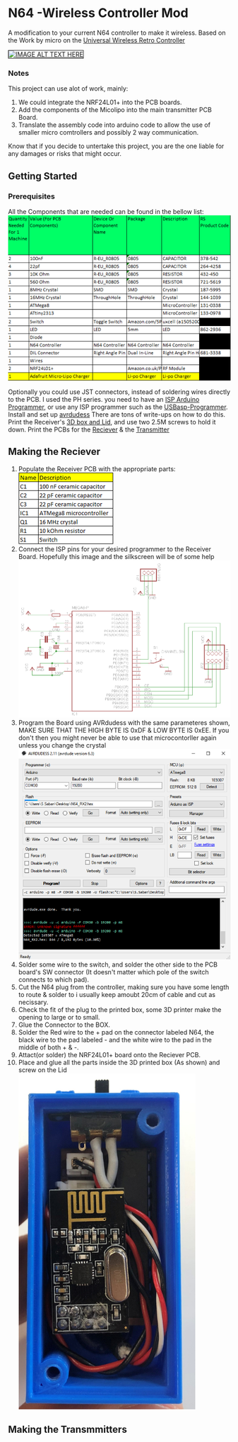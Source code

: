 # N64 -Wireless Controller Mod
A modification to your current N64 controller to make it wireless. Based on the Work by micro on the [Universal Wireless Retro Controller](https://nfggames.com/forum2/index.php?topic=5180.0)

<a href="http://www.youtube.com/shorts/WrgqsBNa95k" target="_blank"><img src="http://img.youtube.com/vi/WrgqsBNa95k/0.jpg" 
alt="IMAGE ALT TEXT HERE" width="960" height="540" border="1" /></a>

### Notes
This project can use alot of work, mainly:
1. We could integrate the NRF24L01+ into the PCB boards.
2. Add the components of the Micolipo into the main transmitter PCB Board.
3. Translate the assembly code into arduino code to allow the use of smaller micro comtrollers and possibly 2 way communication.

Know that if you decide to untertake this project, you are the one liable for any damages or risks that might occur.

## Getting Started
### Prerequisites
All the Components that are needed can be found in the bellow list:
<img src="Extra/PartsList.png"> 

Optionally you could use JST connectors, instead of soldering wires directly to the PCB. I used the PH series.
you need to have an [ISP Arduino Programmer](https://docs.arduino.cc/built-in-examples/arduino-isp/ArduinoISP), or use any ISP programmer such as the [USBasp-Programmer](https://hobbycomponents.com/usb-interface/841-usbasp-avr-programmer-adaptor).
Install and set up [avrdudess](https://avrdudess.software.informer.com/2.4/) There are tons of write-ups on how to do this.
Print the Receiver's [3D box and Lid](https://github.com/saifsabban/N64-WirelessControllerMod/tree/master/3D-PrintableCase), and use two 2.5M screws to hold it down.
Print the PCBs for the [Reciever](https://github.com/saifsabban/N64-WirelessControllerMod/blob/master/N64_Receiver/N64_Receiver_PCB/N64_RX_GerberV2.1.zip) & the [Transmitter](https://github.com/saifsabban/N64-WirelessControllerMod/blob/master/N64_Transmitter/N64_Transmitter_PCB/N64_Tx_V4.0_Gerber.zip)

## Making the Reciever
1. Populate the Receiver PCB with the appropriate parts:<br/><img src="N64_Receiver/RXParts.png">
2. Connect the ISP pins for your desired programmer to the Receiver Board. Hopefully this image and the silkscreen will be of some help<br/><img src="N64_Receiver/N64_RX.png" alt="drawing" width="800"/>
3. Program the Board using AVRdudess with the same parameteres shown, MAKE SURE THAT THE HIGH BYTE IS 0xDF & LOW BYTE IS 0xEE. If you don't then you might never be able to use that microcontorller again unless you change the crystal<br/><img src="N64_Receiver/ArduinoAsSP.png" alt="drawing" width="500"/>
4. Solder some wire to the switch, and solder the other side to the PCB board's SW connector (It doesn't matter which pole of the switch connects to which pad).
5. Cut the N64 plug from the controller, making sure you have some length to route & solder to i usually keep amoubt 20cm of cable and cut as necissary.
6. Check the fit of the plug to the printed box, some 3D printer make the opening to large or to small.
7. Glue the Connector to the BOX.
8. Solder the Red wire to the + pad on the connector labeled N64, the black wire to the pad labeled - and the white wire to the pad in the middle of both + & -.
9. Attact(or solder) the NRF24L01+ board onto the Reciever PCB.
10. Place and glue all the parts inside the 3D printed box (As shown) and screw on the Lid<img src="/Extra/Images/1.jpg" alt="drawing" width="400"/>

## Making the Transmmitters